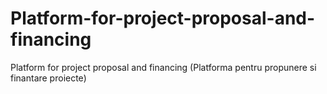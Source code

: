 # Platform-for-project-proposal-and-financing
 Platform for project proposal and financing (Platforma pentru propunere si finantare proiecte)
